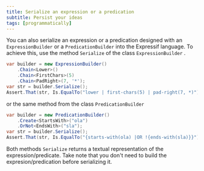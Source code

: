 ```yaml
---
title: Serialize an expression or a predication
subtitle: Persist your ideas
tags: [programmatically]
---
```

You can also serialize an expression or a predication designed with an `ExpressionBuilder` or a `PredicationBuilder` into the Expressif language. 
To achieve this, use the method `Serialize` of the class `ExpressionBuilder` .

<!-- START INCLUDE "ExpressionBuilderTest.cs/Serialize_WithParameters_CorrectlySerialized" -->
```csharp
var builder = new ExpressionBuilder()
    .Chain<Lower>()
    .Chain<FirstChars>(5)
    .Chain<PadRight>(7, '*');
var str = builder.Serialize();
Assert.That(str, Is.EqualTo("lower | first-chars(5) | pad-right(7, *)"));
```
<!-- END INCLUDE -->

or the same method from the class `PredicationBuilder`

<!-- START INCLUDE "PredicationBuilderTest.cs/Serialize_Negate_CorrectlySerialized" -->
```csharp
var builder = new PredicationBuilder()
    .Create<StartsWith>("ola")
    .OrNot<EndsWith>("sla");
var str = builder.Serialize();
Assert.That(str, Is.EqualTo("{starts-with(ola) |OR !{ends-with(sla)}}"));
```
<!-- END INCLUDE -->
Both methods `Serialize` returns a textual representation of the expression/predicate. 
Take note that you don't need to build the expresion/predication before serializing it.
